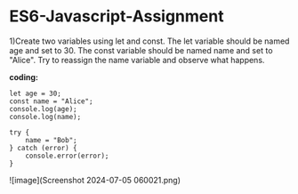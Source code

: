 # ES6-Javascript-Assignment

1)Create two variables using let and const. The let variable should be named age and set to 30. The const variable should be named name and set to "Alice". Try to reassign the name variable and observe what happens.

**coding:**
```
let age = 30;
const name = "Alice";
console.log(age); 
console.log(name);

try {
    name = "Bob";
} catch (error) {
    console.error(error); 
}
```
![image](Screenshot 2024-07-05 060021.png)
